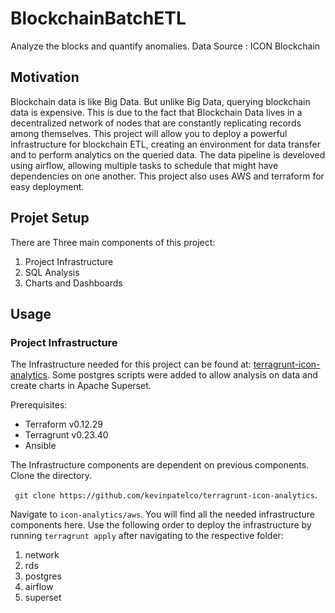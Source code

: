 # BlockchainBatchETL

Analyze the blocks and quantify anomalies. Data Source : ICON Blockchain

## Motivation
Blockchain data is like Big Data. But unlike Big Data, querying blockchain data is expensive. This is due to the fact that Blockchain Data lives in a decentralized network of nodes that are constantly replicating records among themselves. This project will allow you to deploy a powerful infrastructure for blockchain ETL, creating an environment for data transfer and to perform analytics on the queried data. The data pipeline is develoved using airflow, allowing multiple tasks to schedule that might have dependencies on one another. This project also uses AWS and terraform for easy deployment. 

## Projet Setup
There are Three main components of this project: 
1. Project Infrastructure
2. SQL Analysis  
3. Charts and Dashboards

## Usage 

### Project Infrastructure
The Infrastructure needed for this project can be found at: [terragrunt-icon-analytics](https://github.com/kevinpatelco/terragrunt-icon-analytics). Some postgres scripts were added to allow analysis on data and create charts in Apache Superset. 

Prerequisites:
* Terraform v0.12.29
* Terragrunt v0.23.40
* Ansible


The Infrastructure components are dependent on previous components. Clone the directory. 
 
 ``` git clone https://github.com/kevinpatelco/terragrunt-icon-analytics```.
 
Navigate to ```icon-analytics/aws```. You will find all the needed infrastructure components here. Use the following order to deploy the infrastructure by running ```terragrunt apply``` after navigating to the respective folder: 

  1. network
  2. rds
  3. postgres
  4. airflow
  5. superset



